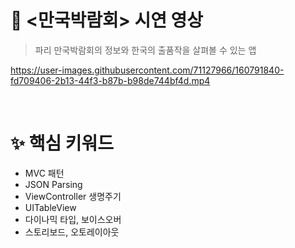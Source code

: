 # 📱 <만국박람회> 시연 영상

> 파리 만국박람회의 정보와 한국의 출품작을 살펴볼 수 있는 앱

https://user-images.githubusercontent.com/71127966/160791840-fd709406-2b13-44f3-b87b-b98de744bf4d.mp4

<br>

# ✨ 핵심 키워드

- MVC 패턴
- JSON Parsing
- ViewController 생명주기
- UITableView
- 다이나믹 타입, 보이스오버
- 스토리보드, 오토레이아웃
